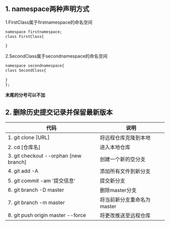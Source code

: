 ## 1. namespace两种声明方式

1.FirstClass属于firstnamespace的命名空间

```markdown
namespace firstnamespace;
class FirstClass{
  	  
}
```

2.SecondClass属于secondnamespace的命名空间

```markdown
namespace secondnamespace{
class SecondClass{
  	 	
}
};
```
**末尾的分号可以不加**

## 2. 删除历史提交记录并保留最新版本

代码 | 说明
------------ | -------------
1. git clone [URL] | 将远程仓库克隆到本地
2. cd [仓库名] | 进入本地仓库
3. git checkout --orphan [new branch] | 创建一个新的空分支
4. git add -A | 添加所有文件到新分支
5. git commit -am '提交信息' | 提交新分支
6. git branch -D master | 删除master分支
7. git branch -m master | 将当前新分支重命名为master
8. git push origin master --force | 将更改推送至远程仓库

